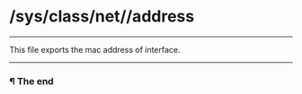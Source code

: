 # /sys/class/net/<interface>/address

---

This file exports the mac address of interface.

---

### ¶ The end

